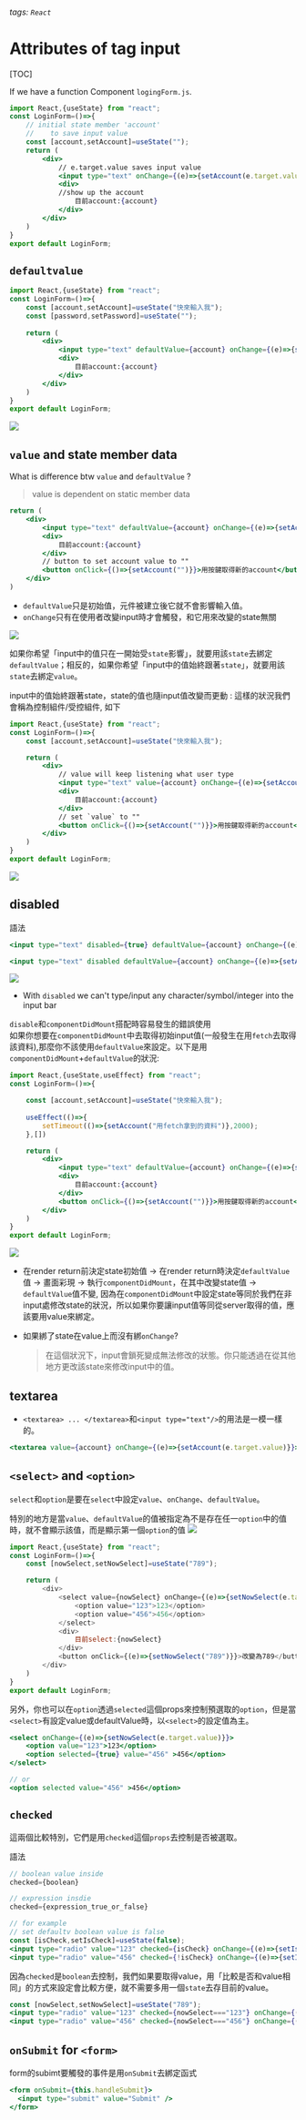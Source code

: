 ###### tags: `React`
# Attributes of tag input
[TOC]

If we have a function Component `logingForm.js`.
```jsx
import React,{useState} from "react";
const LoginForm=()=>{
    // initial state member 'account'
    //    to save input value
    const [account,setAccount]=useState("");
    return (
        <div>
            // e.target.value saves input value
            <input type="text" onChange={(e)=>{setAccount(e.target.value)}}/>
            <div>
            //show up the account 
                目前account:{account}
            </div>
        </div>
    )
}
export default LoginForm;
```

## `defaultvalue`

```jsx
import React,{useState} from "react";
const LoginForm=()=>{
    const [account,setAccount]=useState("快來輸入我");
    const [password,setPassword]=useState("");
    
    return (
        <div>
            <input type="text" defaultValue={account} onChange={(e)=>{setAccount(e.target.value)}}/>
            <div>
                目前account:{account}
            </div>
        </div>
    )
}
export default LoginForm;
```
![](https://i.imgur.com/715vwzI.png)

## `value` and state member data 

What is difference btw `value` and `defaultValue` ? 
> value is dependent on static member data

```jsx
return (
    <div>
        <input type="text" defaultValue={account} onChange={(e)=>{setAccount(e.target.value)}}/>
        <div>
            目前account:{account}
        </div>
        // button to set account value to ""
        <button onClick={()=>{setAccount("")}}>用按鍵取得新的account</button>
    </div>
)
```
- `defaultValue`只是初始值，元件被建立後它就不會影響輸入值。
- `onChange`只有在使用者改變input時才會觸發，和它用來改變的state無關

![](https://i.imgur.com/vsXj7hh.gif)

如果你希望「input中的值只在一開始受`state`影響」，就要用該`state`去綁定`defaultValue`；相反的，如果你希望「input中的值始終跟著`state`」，就要用該`state`去綁定`value`。

input中的值始終跟著state，state的值也隨input值改變而更動 : 這樣的狀況我們會稱為控制組件/受控組件, 如下
```jsx
import React,{useState} from "react";
const LoginForm=()=>{
    const [account,setAccount]=useState("快來輸入我");

    return (
        <div>
            // value will keep listening what user type
            <input type="text" value={account} onChange={(e)=>{setAccount(e.target.value)}}/>
            <div>
                目前account:{account}
            </div>
            // set `value` to ""
            <button onClick={()=>{setAccount("")}}>用按鍵取得新的account</button>
        </div>
    )
}
export default LoginForm;
```

![](https://i.imgur.com/GuaagzK.gif)


## disabled

語法
```jsx
<input type="text" disabled={true} defaultValue={account} onChange={(e)=>{setAccount(e.target.value)}}/>

<input type="text" disabled defaultValue={account} onChange={(e)=>{setAccount(e.target.value)}}/>
```

![](https://i.imgur.com/KR7vnAe.png)   
- With `disabled` we can't type/input any character/symbol/integer into the input bar   



`disable`和`componentDidMount`搭配時容易發生的錯誤使用    
如果你想要在`componentDidMount`中去取得初始input值(一般發生在用`fetch`去取得該資料),那麼你不該使用`defaultValue`來設定。以下是用`componentDidMount`+`defaultValue`的狀況:   
```jsx
import React,{useState,useEffect} from "react";
const LoginForm=()=>{

    const [account,setAccount]=useState("快來輸入我");
    
    useEffect(()=>{
        setTimeout(()=>{setAccount("用fetch拿到的資料")},2000);
    },[])

    return (
        <div>
            <input type="text" defaultValue={account} onChange={(e)=>{setAccount(e.target.value)}}/>
            <div>
                目前account:{account}
            </div>
            <button onClick={()=>{setAccount("")}}>用按鍵取得新的account</button>
        </div>
    )
}
export default LoginForm;
```
![](https://i.imgur.com/c0Ga6wx.gif)
- 在render return前決定state初始值 -> 在render return時決定`defaultValue`值 -> 畫面彩現 -> 執行`componentDidMount`，在其中改變state值 -> `defaultValue`值不變, 因為在`componentDidMount`中設定state等同於我們在非input處修改state的狀況，所以如果你要讓input值等同從server取得的值，應該要用value來綁定。

- 如果綁了state在value上而沒有綁`onChange`?
  > 在這個狀況下，input會鎖死變成無法修改的狀態。你只能透過在從其他地方更改該state來修改input中的值。


## textarea

- `<textarea> ... </textarea>`和`<input type="text"/>`的用法是一模一樣的。

```jsx
<textarea value={account} onChange={(e)=>{setAccount(e.target.value)}}></textarea>
```

## `<select>` and `<option>`

`select`和`option`是要在`select`中設定`value`、`onChange`、`defaultValue`。

特別的地方是當`value`、`defaultValue`的值被指定為不是存在任一`option`中的值時，就不會顯示該值，而是顯示第一個`option`的值
![](https://i.imgur.com/ouUrIaV.gif)

```javascript
import React,{useState} from "react";
const LoginForm=()=>{
    const [nowSelect,setNowSelect]=useState("789");

    return (
        <div>
            <select value={nowSelect} onChange={(e)=>{setNowSelect(e.target.value)}}>
                <option value="123">123</option>
                <option value="456">456</option>
            </select>
            <div>
                目前select:{nowSelect}
            </div>
            <button onClick={(e)=>{setNowSelect("789")}}>改變為789</button>
        </div>
    )
}
export default LoginForm;
```

另外，你也可以在`option`透過`selected`這個props來控制預選取的`option`，但是當`<select>`有設定value或defaultValue時，以`<select>`的設定值為主。
```jsx
<select onChange={(e)=>{setNowSelect(e.target.value)}}>
    <option value="123">123</option>
    <option selected={true} value="456" >456</option>
</select>

// or 
<option selected value="456" >456</option>
```

## `checked`

這兩個比較特別，它們是用`checked`這個`props`去控制是否被選取。

語法
```jsx
// boolean value inside
checked={boolean} 

// expression insdie
checked={expression_true_or_false}

// for example
// set defaultv boolean value is false
const [isCheck,setIsCheck]=useState(false);
<input type="radio" value="123" checked={isCheck} onChange={(e)=>{setIsCheck(true)}}   /> 123 <br/>
<input type="radio" value="456" checked={!isCheck} onChange={(e)=>{setIsCheck(false)}} /> 456
```

因為`checked`是`boolean`去控制，我們如果要取得value，用「比較是否和value相同」的方式來設定會比較方便，就不需要多用一個`state`去存目前的value。
```jsx
const [nowSelect,setNowSelect]=useState("789");
<input type="radio" value="123" checked={nowSelect==="123"} onChange={(e)=>{setNowSelect("123")}} /> 123 <br/>
<input type="radio" value="456" checked={nowSelect==="456"} onChange={(e)=>{setNowSelect("456")}} /> 456 
```

## `onSubmit` for `<form>`
form的subimt要觸發的事件是用`onSubmit`去綁定函式
```jsx
<form onSubmit={this.handleSubmit}>
  <input type="submit" value="Submit" />
</form>
```
